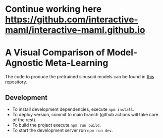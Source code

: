# Continue working here https://github.com/interactive-maml/interactive-maml.github.io

# A Visual Comparison of Model-Agnostic Meta-Learning

The code to produce the pretrained sinusoid models can be found in [this repository](https://github.com/pupuis/maml-tf2).


## Development

- To install development dependencies, execute `npm install`.
- To deploy version, commit to main branch (github actions will take care of the rest).
- To build the project execute `npm run build`.
- To start the development server run `npm run dev`.
